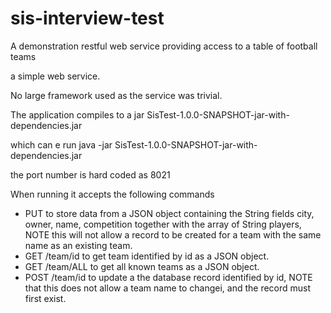# sis-interview-test
A demonstration restful web service providing access to a table of football teams

a simple web service.

No large framework used as the service was trivial.

The application compiles to a jar SisTest-1.0.0-SNAPSHOT-jar-with-dependencies.jar

which can e run java -jar SisTest-1.0.0-SNAPSHOT-jar-with-dependencies.jar

the port number is hard coded as 8021

When running it accepts the following commands 

* PUT to store data from a JSON object containing the String fields city, owner, name, competition together with the array of String players, NOTE this will not allow a record to be created for a team with the same name as an existing team.
* GET /team/id to get team identified by id as a JSON object.
* GET /team/ALL to get all known teams as a JSON object.
* POST /team/id to update a the database record identified by id, NOTE that this does not allow a team name to changei, and the record must first exist.





